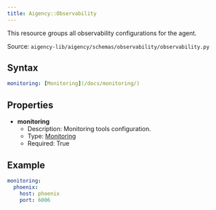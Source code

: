 ```yaml
---
title: Aigency::Observability
---
```


This resource groups all observability configurations for the agent.

Source: `aigency-lib/aigency/schemas/observability/observability.py`

## Syntax
```yaml
monitoring: [Monitoring](/docs/monitoring/)
```

## Properties
- **monitoring**
  - Description: Monitoring tools configuration.
  - Type: [Monitoring](/docs/monitoring/)
  - Required: True

## Example
```yaml
monitoring:
  phoenix:
    host: phoenix
    port: 6006
```
